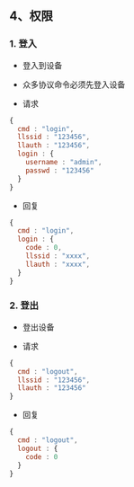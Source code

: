 ## 4、权限

### 1. 登入
* 登入到设备
* 众多协议命令必须先登入设备

* 请求

```javascript
{
  cmd : "login",
  llssid : "123456",
  llauth : "123456",
  login : {
    username : "admin",
    passwd : "123456"
  }
}
```

* 回复

```javascript
{
  cmd : "login",
  login : {
    code : 0,
    llssid : "xxxx",
    llauth : "xxxx",
  }
}
```

### 2. 登出
* 登出设备

* 请求

```javascript
{
  cmd : "logout",
  llssid : "123456",
  llauth : "123456"
}
```

* 回复

```javascript
{
  cmd : "logout",
  logout : {
    code : 0
  }
}
```

